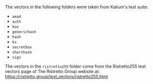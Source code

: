 The vectors in the following folders were taken from Kalium's test suite:

 - `aead`
 - `auth`
 - `box`
 - `generichash`
 - `hash`
 - `kx`
 - `secretbox`
 - `shorthash`
 - `sign`

The vectors in the `ristretto255` folder come from the Ristretto255 test 
vectors page of The Ristretto Group website at:
https://ristretto.group/test_vectors/ristretto255.html
